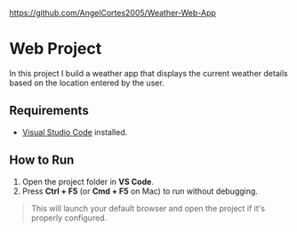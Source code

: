 
https://github.com/AngelCortes2005/Weather-Web-App


# Web Project

In this project I build a weather app that displays the current weather details based on the location entered by the user.

## Requirements

- [Visual Studio Code](https://code.visualstudio.com/) installed.

## How to Run

1. Open the project folder in **VS Code**.
2. Press **Ctrl + F5** (or **Cmd + F5** on Mac) to run without debugging.

> This will launch your default browser and open the project if it's properly configured.
